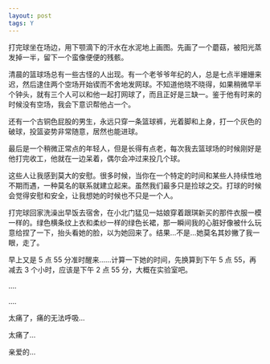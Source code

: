 ```yaml
---
layout: post
tags: Y
---
```


打完球坐在场边，用下颚滴下的汗水在水泥地上画图。先画了一个蘑菇，被阳光蒸发掉一半，留下一个蛮像便便的残骸。

清晨的篮球场总有一些古怪的人出现。有一个老爷爷年纪的人，总是七点半姗姗来迟，然后逮住两个空场开始锲而不舍地发网球。不知道他晓不晓得，如果稍微早半个钟头，就有三个人可以和他一起打网球了，而且正好是三缺一。鉴于他有时来的时候没有空场，我会下意识帮他占一个。

还有一个古铜色屁股的男生，永远只穿一条篮球裤，光着脚和上身，打一个灰色的破球，投篮姿势非常随意，居然也能进球。

最后是一个稍微正常点的年轻人，但是长得有点老，每次我去篮球场的时候刚好是他打完收工，他就在一边呆着，偶尔会冲过来投几个球。

这些人让我感到莫大的安慰。很多时候，当你在一个特定的时间和某些人持续性地不期而遇，一种莫名的联系就建立起来。虽然我们最多只是捡球之交。打球的时候会觉得安慰和安全，让我想她的时候也不只是一个人。

打完球回家洗澡出早饭去宿舍，在小北门猛见一姑娘穿着跟琪新买的那件衣服一模一样的。绿色横条纹上衣和柔纱一样的绿色长裙，那一瞬间我的心脏好像被什么玩意给捏了一下，抬头看她的脸，以为她回来了。结果…不是…她莫名其妙撇了我一眼，走了。

早上又是 5 点 55 分准时醒来……计算一下她的时间，先换算到下午 5 点 55，再减去 3 个小时，应该是下午 2 点 55 分，大概在实验室吧。

....

....

太痛了，痛的无法呼吸…

太痛了...

亲爱的...
